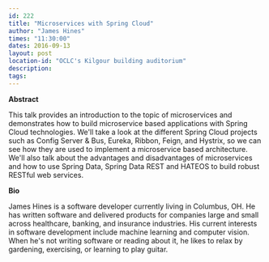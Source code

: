 ```yaml
---
id: 222
title: "Microservices with Spring Cloud"
author: "James Hines"
times: "11:30:00"
dates: 2016-09-13
layout: post
location-id: "OCLC's Kilgour building auditorium"  
description: 
tags: 
---
```

 **Abstract**

This talk provides an introduction to the topic of microservices and demonstrates how to build microservice based applications with Spring Cloud technologies. We'll take a look at the different Spring Cloud projects such as Config Server & Bus, Eureka, Ribbon, Feign, and Hystrix, so we can see how they are used to implement a microservice based architecture. We'll also talk about the advantages and disadvantages of microservices and how to use Spring Data, Spring Data REST and HATEOS to build robust RESTful web services.  

**Bio**

James Hines is a software developer currently living in Columbus, OH. He has written software and delivered products for companies large and small across healthcare, banking, and insurance industries. His current interests in software development include machine learning and computer vision. When he's not writing software or reading about it, he likes to relax by gardening, exercising, or learning to play guitar.

